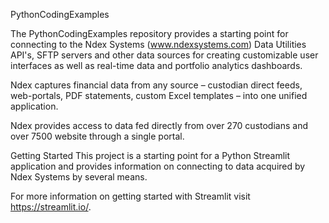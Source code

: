 PythonCodingExamples

The PythonCodingExamples repository provides a starting point for connecting to the Ndex Systems (www.ndexsystems.com)
Data Utilities API's, SFTP servers and other data sources for creating customizable user interfaces as well as real-time 
data and portfolio analytics dashboards.

Ndex captures financial data from any source – custodian direct feeds, web-portals, PDF statements, custom Excel templates – 
into one unified application.

Ndex provides access to data fed directly from over 270 custodians and over 7500 website through a single portal.

Getting Started
This project is a starting point for a Python Streamlit application and provides information on connecting to data 
acquired by Ndex Systems by several means.

For more information on getting started with Streamlit visit https://streamlit.io/.
